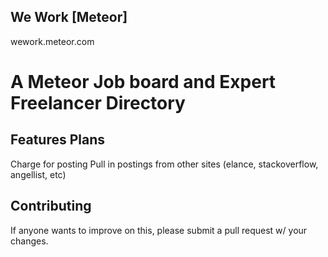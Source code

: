 ## We Work [Meteor]
wework.meteor.com

# A Meteor Job board and Expert Freelancer Directory


## Features Plans
Charge for posting
Pull in postings from other sites (elance, stackoverflow, angellist, etc)

## Contributing
If anyone wants to improve on this, please submit a pull request w/ your changes.